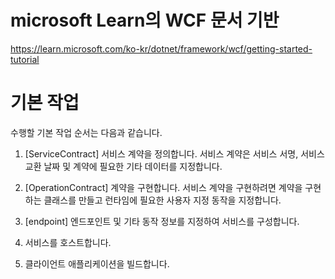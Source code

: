 # microsoft Learn의 WCF 문서 기반

https://learn.microsoft.com/ko-kr/dotnet/framework/wcf/getting-started-tutorial

# 기본 작업

수행할 기본 작업 순서는 다음과 같습니다.

1. [ServiceContract] 서비스 계약을 정의합니다. 서비스 계약은 서비스 서명, 서비스 교환 날짜 및 계약에 필요한 기타 데이터를 지정합니다.

2. [OperationContract] 계약을 구현합니다. 서비스 계약을 구현하려면 계약을 구현하는 클래스를 만들고 런타임에 필요한 사용자 지정 동작을 지정합니다.

3. [endpoint] 엔드포인트 및 기타 동작 정보를 지정하여 서비스를 구성합니다.

4. 서비스를 호스트합니다.

5. 클라이언트 애플리케이션을 빌드합니다.

